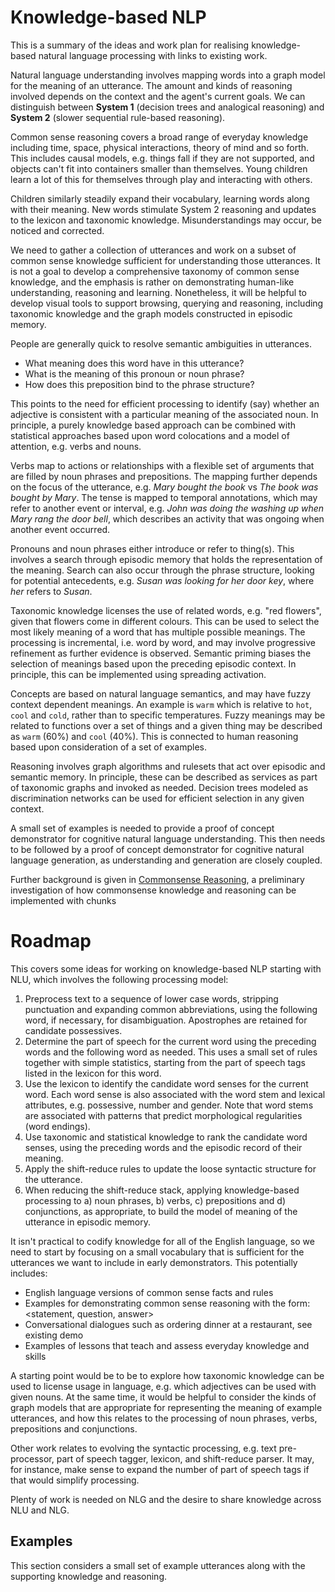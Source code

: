 # Knowledge-based NLP

This is a summary of the ideas and work plan for realising knowledge-based natural language processing with links to existing work.

Natural language understanding involves mapping words into a graph model for the meaning of an utterance. The amount and kinds of reasoning involved depends on the context and the agent's current goals. We can distinguish between **System 1** (decision trees and analogical reasoning) and **System 2** (slower sequential rule-based reasoning).

Common sense reasoning covers a broad range of everyday knowledge including time, space, physical interactions, theory of mind and so forth. This includes causal models, e.g. things fall if they are not supported, and objects can't fit into containers smaller than themselves. Young children learn a lot of this for themselves through play and interacting with others.

Children similarly steadily expand their vocabulary, learning words along with their meaning. New words stimulate System 2 reasoning and updates to the lexicon and taxonomic knowledge. Misunderstandings may occur, be noticed and corrected.

We need to gather a collection of utterances and work on a subset of common sense knowledge sufficient for understanding those utterances. It is not a goal to develop a comprehensive taxonomy of common sense knowledge, and the emphasis is rather on demonstrating human-like understanding, reasoning and learning. Nonetheless, it will be helpful to develop visual tools to support browsing, querying and reasoning, including taxonomic knowledge and the graph models constructed in episodic memory.

People are generally quick to resolve semantic ambiguities in utterances. 

* What meaning does this word have in this utterance?
* What is the meaning of this pronoun or noun phrase?
* How does this preposition bind to the phrase structure?

This points to the need for efficient processing to identify (say) whether an adjective is consistent with a particular meaning of the associated noun. In principle, a purely knowledge based approach can be combined with statistical approaches based upon word colocations and a model of attention, e.g. verbs and nouns.

Verbs map to actions or relationships with a flexible set of arguments that are filled by noun phrases and prepositions. The mapping further depends on the focus of the utterance, e.g. *Mary bought the book* vs *The book was bought by Mary*. The tense is mapped to temporal annotations, which may refer to another event or interval, e.g. *John was doing the washing up when Mary rang the door bell*, which describes an activity that was ongoing when another event occurred.

Pronouns and noun phrases either introduce or refer to thing(s). This involves a search through episodic memory that holds the representation of the meaning. Search can also occur through the phrase structure, looking for potential antecedents, e.g. *Susan was looking for her door key*, where *her* refers to *Susan*.

Taxonomic knowledge licenses the use of related words, e.g. "red flowers", given that flowers come in different colours. This can be used to select the most likely meaning of a word that has multiple possible meanings. The processing is incremental, i.e. word by word, and may involve progressive refinement as further evidence is observed. Semantic priming biases the selection of meanings based upon the preceding episodic context. In principle, this can be implemented using spreading activation.

Concepts are based on natural language semantics, and may have fuzzy context dependent meanings. An example is `warm` which is relative to `hot`, `cool` and `cold`, rather than to specific temperatures.  Fuzzy meanings may be related to functions over a set of things and a given thing may be described as `warm` (60%) and `cool` (40%). This is connected to human reasoning based upon consideration of a set of examples.

Reasoning involves graph algorithms and rulesets that act over episodic and semantic memory. In principle, these can be described as services as part of taxonomic graphs and invoked as needed. Decision trees modeled as discrimination networks can be used for efficient selection in any given context.

A small set of examples is needed to provide a proof of concept demonstrator for cognitive natural language understanding. This then needs to be followed by a proof of concept demonstrator for cognitive natural language generation, as understanding and generation are closely coupled.

Further background is given in [Commonsense Reasoning](commonsense.md), a preliminary investigation of how commonsense knowledge and reasoning can be implemented with chunks

# Roadmap

This covers some ideas for working on knowledge-based NLP starting with NLU, which involves the following processing model:

1. Preprocess text to a sequence of lower case words, stripping punctuation and expanding common abbreviations, using the following word, if necessary, for disambiguation. Apostrophes are retained for candidate possessives.
2. Determine the part of speech for the current word using the preceding words and the following word as needed. This uses a small set of rules together with simple statistics, starting from the part of speech tags listed in the lexicon for this word.
3. Use the lexicon to identify the candidate word senses for the current word. Each word sense is also associated with the word stem and lexical attributes, e.g. possessive, number and gender. Note that word stems are associated with patterns that predict morphological regularities (word endings).
4. Use taxonomic and statistical knowledge to rank the candidate word senses, using the preceding words and the episodic record of their meaning.
5. Apply the shift-reduce rules to update the loose syntactic structure for the utterance.
6. When reducing the shift-reduce stack, applying knowledge-based processing to a) noun phrases, b) verbs, c) prepositions and d) conjunctions, as appropriate, to build the model of meaning of the utterance in episodic memory.

It isn't practical to codify knowledge for all of the English language, so we need to start by focusing on a small vocabulary that is sufficient for the utterances we want to include in early demonstrators. This potentially includes:

* English language versions of common sense facts and rules
* Examples for demonstrating common sense reasoning with the form: <statement, question, answer>
* Conversational dialogues such as ordering dinner at a restaurant, see existing demo
* Examples of lessons that teach and assess everyday knowledge and skills

A starting point would be to be to explore how taxonomic knowledge can be used to license usage in language, e.g. which adjectives can be used with given nouns. At the same time, it would be helpful to consider the kinds of graph models that are appropriate for representing the meaning of example utterances, and how this relates to the processing of noun phrases, verbs, prepositions and conjunctions.

Other work relates to evolving the syntactic processing, e.g. text pre-processor, part of speech tagger, lexicon, and shift-reduce parser. It may, for instance, make sense to expand the number of part of speech tags if that would simplify processing.

Plenty of work is needed on NLG and the desire to share knowledge across NLU and NLG.

## Examples

This section considers a small set of example utterances along with the supporting knowledge and reasoning.
